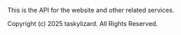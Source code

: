 This is the API for the website and other related services.

Copyright (c) 2025 taskylizard. All Rights Reserved.
